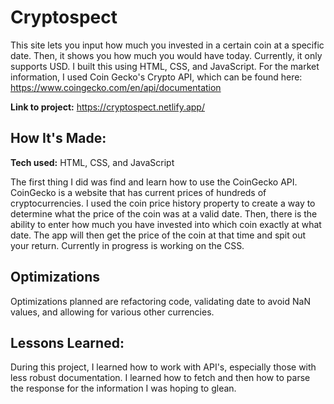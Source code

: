 # Cryptospect
This site lets you input how much you invested in a certain coin at a specific date. Then, it shows you how much you would have today. Currently, it only supports USD.
I built this using HTML, CSS, and JavaScript. For the market information, I used Coin Gecko's Crypto API, which can be found here: https://www.coingecko.com/en/api/documentation

**Link to project:** https://cryptospect.netlify.app/

<!-- ![alt tag](http://placecorgi.com/1200/650) -->

## How It's Made:

**Tech used:** HTML, CSS, and JavaScript

The first thing I did was find and learn how to use the CoinGecko API. CoinGecko is a website that has current prices of hundreds of cryptocurrencies.
I used the coin price history property to create a way to determine what the price of the coin was at a valid date. Then, there is the ability to enter how much you have invested into which coin exactly at what date. The app will then get the price of the coin at that time and spit out your return. Currently in progress is working on the CSS.

## Optimizations

Optimizations planned are refactoring code, validating date to avoid NaN values, and allowing for various other currencies.

## Lessons Learned:

During this project, I learned how to work with API's, especially those with less robust documentation. I learned how to fetch and then how to parse the response for 
the information I was hoping to glean. 



